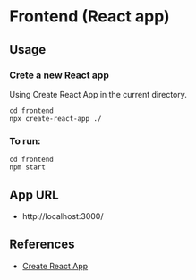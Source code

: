 # Frontend (React app)

## Usage

### Crete a new React app

Using Create React App in the current directory.

```
cd frontend
npx create-react-app ./
```

### To run:

```
cd frontend
npm start
```

## App URL

- http://localhost:3000/

## References

- [Create React App](https://create-react-app.dev/docs/getting-started/)
